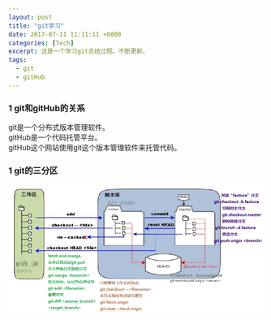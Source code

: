 ```yaml
---
layout: post 
title: "git学习"
date: 2017-07-11 11:11:11 +0800
categories: [Tech]
excerpt: 这是一个学习git总结过程。不断更新。
tags:
  - git
  - gitHub
---
```


### 1 git和gitHub的关系

git是一个分布式版本管理软件。<br>
gitHub是一个代码托管平台。<br>
gitHub这个网站使用git这个版本管理软件来托管代码。

### 1 git的三分区

![git三分区及常用命令](/assets/images/InkedInkedgit.jpg)
